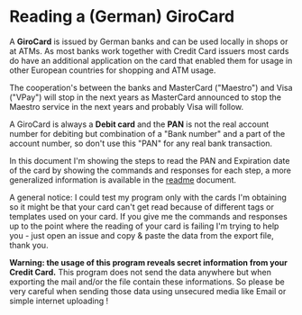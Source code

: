 # Reading a (German) GiroCard

A **GiroCard** is issued by German banks and can be used locally in shops or at ATMs. As most banks 
work together with Credit Card issuers most cards do have an additional application on the card 
that enabled them for usage in other European countries for shopping and ATM usage.

The cooperation's between the banks and MasterCard ("Maestro") and Visa ("VPay") will stop in the 
next years as MasterCard announced to stop the Maestro service in the next years and probably Visa 
will follow.

A GiroCard is always a **Debit card** and the **PAN** is not the real account number for debiting 
but  combination of a "Bank number" and a part of the account number, so don't use this "PAN" for 
any real bank transaction.

In this document I'm showing the steps to read the PAN and Expiration date of the card by showing
the commands and responses for each step, a more generalized information is available in the
[readme](readme.md) document.

A general notice: I could test my program only with the cards I'm obtaining so it might be that your
card can't get read because of different tags or templates used on your card. If you give me the commands
and responses up to the point where the reading of your card is failing I'm trying to help you -
just open an issue and copy & paste the data from the export file, thank you.

**Warning: the usage of this program reveals secret information from your Credit Card.**
This program does not send the data anywhere but when exporting the mail and/or the file
contain these informations. So please be very careful when sending those data using unsecured
media like Email or simple internet uploading !






